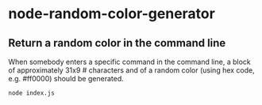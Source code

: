 # node-random-color-generator

## Return a random color in the command line
When somebody enters a specific command in the command line, a block of approximately 31x9 # characters and of a random color (using hex code, e.g. #ff0000) should be generated.

```bash
node index.js
```